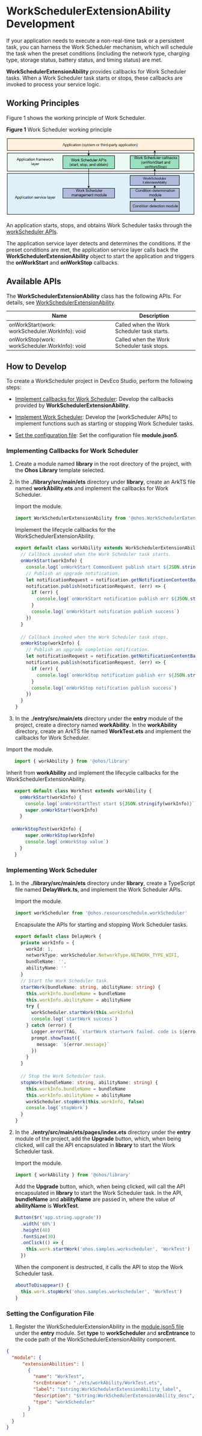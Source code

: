 # WorkSchedulerExtensionAbility Development

If your application needs to execute a non-real-time task or a persistent task, you can harness the Work Scheduler mechanism, which will schedule the task when the preset conditions (including the network type, charging type, storage status, battery status, and timing status) are met.

**WorkSchedulerExtensionAbility** provides callbacks for Work Scheduler tasks. When a Work Scheduler task starts or stops, these callbacks are invoked to process your service logic.

## Working Principles

Figure 1 shows the working principle of Work Scheduler.

**Figure 1** Work Scheduler working principle

![WorkSchedulerExtensionAbility](figures/WorkSchedulerExtensionAbility.png)

An application starts, stops, and obtains Work Scheduler tasks through the [workScheduler APIs](../reference/apis/js-apis-resourceschedule-workScheduler.md).

The application service layer detects and determines the conditions. If the preset conditions are met, the application service layer calls back the **WorkSchedulerExtensionAbility** object to start the application and triggers the **onWorkStart** and **onWorkStop** callbacks.

## Available APIs

The **WorkSchedulerExtensionAbility** class has the following APIs. For details, see [WorkSchedulerExtensionAbility](../reference/apis/js-apis-WorkSchedulerExtensionAbility.md).

| Name| Description|
| -------- | -------- |
| onWorkStart(work: workScheduler.WorkInfo): void | Called when the Work Scheduler task starts.|
| onWorkStop(work: workScheduler.WorkInfo): void | Called when the Work Scheduler task stops.|

## How to Develop

To create a WorkScheduler project in DevEco Studio, perform the following steps:

- [Implement callbacks for Work Scheduler](#implementing-callbacks-for-work-scheduler): Develop the callbacks provided by **WorkSchedulerExtensionAbility**.

- [Implement Work Scheduler](#implementing-work-scheduler): Develop the [workScheduler APIs] to implement functions such as starting or stopping Work Scheduler tasks.

- [Set the configuration file](#setting-the-configuration-file): Set the configuration file **module.json5**.

### Implementing Callbacks for Work Scheduler

1. Create a module named **library** in the root directory of the project, with the **Ohos Library** template selected.

2. In the **./library/src/main/ets** directory under **library**, create an ArkTS file named **workAbility.ets** and implement the callbacks for Work Scheduler.

    Import the module.

    ```ts
    import WorkSchedulerExtensionAbility from '@ohos.WorkSchedulerExtensionAbility'
    ```

    Implement the lifecycle callbacks for the WorkSchedulerExtensionAbility.

    ```ts
    export default class workAbility extends WorkSchedulerExtensionAbility {
      // Callback invoked when the Work Scheduler task starts.
      onWorkStart(workInfo) {
        console.log(`onWorkStart CommonEvent publish start ${JSON.stringify(workInfo)}`)
        // Publish an upgrade notification.
        let notificationRequest = notification.getNotificationContentBasic('upgrade', upgradeMessage, '')
        notification.publish(notificationRequest, (err) => {
          if (err) {
            console.log(`onWorkStart notification publish err ${JSON.stringify(err)}`)
          }
          console.log(`onWorkStart notification publish success`)
        })
      }

      // Callback invoked when the Work Scheduler task stops.
      onWorkStop(workInfo) {
        // Publish an upgrade completion notification.
        let notificationRequest = notification.getNotificationContentBasic('upgrade', 'upgrade success', '')
        notification.publish(notificationRequest, (err) => {
          if (err) {
            console.log(`onWorkStop notification publish err ${JSON.stringify(err)}`)
          }
          console.log(`onWorkStop notification publish success`)
        })
      }
    }
    ```

3. In the **./entry/src/main/ets** directory under the **entry** module of the project, create a directory named **workAbility**. In the **workAbility** directory, create an ArkTS file named **WorkTest.ets** and implement the callbacks for Work Scheduler.

Import the module.

 ```ts
    import { workAbility } from '@ohos/library'
 ```

Inherit from **workAbility** and implement the lifecycle callbacks for the WorkSchedulerExtensionAbility.

 ```ts
    export default class WorkTest extends workAbility {
      onWorkStart(workInfo) {
        console.log(`onWorkStartTest start ${JSON.stringify(workInfo)}`)
        super.onWorkStart(workInfo)
      }
   
   onWorkStopTest(workInfo) {
        super.onWorkStop(workInfo)
        console.log(`onWorkStop value`)
      }
    }
 ```

### Implementing Work Scheduler

1. In the **./library/src/main/ets** directory under **library**, create a TypeScript file named **DelayWork.ts**, and implement the Work Scheduler APIs.

    Import the module.

    ```ts
    import workScheduler from '@ohos.resourceschedule.workScheduler'
    ```

    Encapsulate the APIs for starting and stopping Work Scheduler tasks.

    ```ts
    export default class DelayWork {
      private workInfo = {
        workId: 1,
        networkType: workScheduler.NetworkType.NETWORK_TYPE_WIFI,
        bundleName: '',
        abilityName: ''
      }
      // Start the Work Scheduler task.
      startWork(bundleName: string, abilityName: string) {
        this.workInfo.bundleName = bundleName
        this.workInfo.abilityName = abilityName
        try {
          workScheduler.startWork(this.workInfo)
          console.log(`startWork success`)
        } catch (error) {
          Logger.error(TAG, `startWork startwork failed. code is ${error.code} message is ${error.message}`)
          prompt.showToast({
            message: `${error.message}`
          })
        }
      }

      // Stop the Work Scheduler task.
      stopWork(bundleName: string, abilityName: string) {
        this.workInfo.bundleName = bundleName
        this.workInfo.abilityName = abilityName
        workScheduler.stopWork(this.workInfo, false)
        console.log(`stopWork`)
      }
    }
    ```

2. In the **./entry/src/main/ets/pages/index.ets** directory under the **entry** module of the project, add the **Upgrade** button, which, when being clicked, will call the API encapsulated in **library** to start the Work Scheduler task.

    Import the module.

    ```ts
    import { workAbility } from '@ohos/library'
    ```

    Add the **Upgrade** button, which, when being clicked, will call the API encapsulated in **library** to start the Work Scheduler task. In the API, **bundleName** and **abilityName** are passed in, where the value of **abilityName** is **WorkTest**.

    ```ts
    Button($r('app.string.upgrade'))
      .width('60%')
      .height(40)
      .fontSize(30)
      .onClick(() => {
        this.work.startWork('ohos.samples.workscheduler', 'WorkTest')
      })
    ```

    When the component is destructed, it calls the API to stop the Work Scheduler task.

    ```ts
    aboutToDisappear() {
      this.work.stopWork('ohos.samples.workscheduler', 'WorkTest')
    }
    ```

### Setting the Configuration File

1. Register the WorkSchedulerExtensionAbility in the [module.json5 file](../quick-start/module-configuration-file.md) under the **entry** module. Set **type** to **workScheduler** and **srcEntrance** to the code path of the WorkSchedulerExtensionAbility component.
   
  ```json
  {
    "module": {
        "extensionAbilities": [
          {
            "name": "WorkTest",
            "srcEntrance": "./ets/workAbility/WorkTest.ets",
            "label": "$string:WorkSchedulerExtensionAbility_label",
            "description": "$string:WorkSchedulerExtensionAbility_desc",
            "type": "workScheduler"
          }
        ]
    }
  }
  ```
